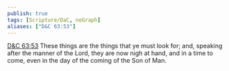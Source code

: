 ```yaml
---
publish: true
tags: [Scripture/DaC, noGraph]
aliases: ["D&C 63:53"]
---
```

[D&C 63:53](https://churchofjesuschrist.org/study/scriptures/dc-testament/dc/63?lang=eng&id=p53#p53) These things are the things that ye must look for; and, speaking after the manner of the Lord, they are now nigh at hand, and in a time to come, even in the day of the coming of the Son of Man.
